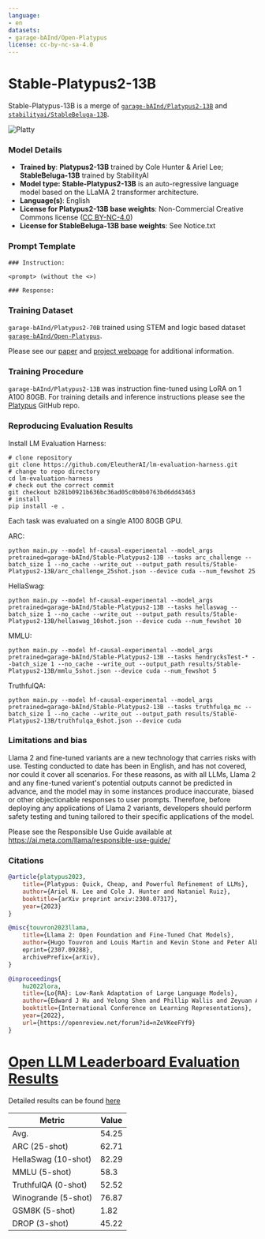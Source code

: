 ```yaml
---
language:
- en
datasets:
- garage-bAInd/Open-Platypus
license: cc-by-nc-sa-4.0
---
```


# Stable-Platypus2-13B

Stable-Platypus-13B is a merge of [`garage-bAInd/Platypus2-13B`](https://huggingface.co/garage-bAInd/Platypus2-13B) and [`stabilityai/StableBeluga-13B`](https://huggingface.co/stabilityai/StableBeluga-13B).

![Platty](./Best_Platty_small.jpeg)

### Model Details

* **Trained by**: **Platypus2-13B** trained by Cole Hunter & Ariel Lee; **StableBeluga-13B** trained by StabilityAI
* **Model type:**  **Stable-Platypus2-13B** is an auto-regressive language model based on the LLaMA 2 transformer architecture.
* **Language(s)**: English
* **License for Platypus2-13B base weights**: Non-Commercial Creative Commons license ([CC BY-NC-4.0](https://creativecommons.org/licenses/by-nc/4.0/))
* **License for StableBeluga-13B base weights**: See Notice.txt

### Prompt Template
```
### Instruction:

<prompt> (without the <>)

### Response:
```

### Training Dataset

`garage-bAInd/Platypus2-70B` trained using STEM and logic based dataset [`garage-bAInd/Open-Platypus`](https://huggingface.co/datasets/garage-bAInd/Open-Platypus).

Please see our [paper](https://arxiv.org/abs/2308.07317) and [project webpage](https://platypus-llm.github.io) for additional information.

### Training Procedure

`garage-bAInd/Platypus2-13B` was instruction fine-tuned using LoRA on 1 A100 80GB. For training details and inference instructions please see the [Platypus](https://github.com/arielnlee/Platypus) GitHub repo.

### Reproducing Evaluation Results

Install LM Evaluation Harness:
```
# clone repository
git clone https://github.com/EleutherAI/lm-evaluation-harness.git
# change to repo directory
cd lm-evaluation-harness
# check out the correct commit
git checkout b281b0921b636bc36ad05c0b0b0763bd6dd43463
# install
pip install -e .
```
Each task was evaluated on a single A100 80GB GPU.

ARC:
```
python main.py --model hf-causal-experimental --model_args pretrained=garage-bAInd/Stable-Platypus2-13B --tasks arc_challenge --batch_size 1 --no_cache --write_out --output_path results/Stable-Platypus2-13B/arc_challenge_25shot.json --device cuda --num_fewshot 25
```

HellaSwag:
```
python main.py --model hf-causal-experimental --model_args pretrained=garage-bAInd/Stable-Platypus2-13B --tasks hellaswag --batch_size 1 --no_cache --write_out --output_path results/Stable-Platypus2-13B/hellaswag_10shot.json --device cuda --num_fewshot 10
```

MMLU:
```
python main.py --model hf-causal-experimental --model_args pretrained=garage-bAInd/Stable-Platypus2-13B --tasks hendrycksTest-* --batch_size 1 --no_cache --write_out --output_path results/Stable-Platypus2-13B/mmlu_5shot.json --device cuda --num_fewshot 5
```

TruthfulQA:
```
python main.py --model hf-causal-experimental --model_args pretrained=garage-bAInd/Stable-Platypus2-13B --tasks truthfulqa_mc --batch_size 1 --no_cache --write_out --output_path results/Stable-Platypus2-13B/truthfulqa_0shot.json --device cuda
```
### Limitations and bias

Llama 2 and fine-tuned variants are a new technology that carries risks with use. Testing conducted to date has been in English, and has not covered, nor could it cover all scenarios. For these reasons, as with all LLMs, Llama 2 and any fine-tuned varient's potential outputs cannot be predicted in advance, and the model may in some instances produce inaccurate, biased or other objectionable responses to user prompts. Therefore, before deploying any applications of Llama 2 variants, developers should perform safety testing and tuning tailored to their specific applications of the model.

Please see the Responsible Use Guide available at https://ai.meta.com/llama/responsible-use-guide/

### Citations
```bibtex
@article{platypus2023,
    title={Platypus: Quick, Cheap, and Powerful Refinement of LLMs}, 
    author={Ariel N. Lee and Cole J. Hunter and Nataniel Ruiz},
    booktitle={arXiv preprint arxiv:2308.07317},
    year={2023}
}
```
```bibtex
@misc{touvron2023llama,
    title={Llama 2: Open Foundation and Fine-Tuned Chat Models}, 
    author={Hugo Touvron and Louis Martin and Kevin Stone and Peter Albert and Amjad Almahairi and Yasmine Babaei and Nikolay Bashlykov       year={2023},
    eprint={2307.09288},
    archivePrefix={arXiv},
}
```
```bibtex
@inproceedings{
    hu2022lora,
    title={Lo{RA}: Low-Rank Adaptation of Large Language Models},
    author={Edward J Hu and Yelong Shen and Phillip Wallis and Zeyuan Allen-Zhu and Yuanzhi Li and Shean Wang and Lu Wang and Weizhu Chen},
    booktitle={International Conference on Learning Representations},
    year={2022},
    url={https://openreview.net/forum?id=nZeVKeeFYf9}
}
```
# [Open LLM Leaderboard Evaluation Results](https://huggingface.co/spaces/HuggingFaceH4/open_llm_leaderboard)
Detailed results can be found [here](https://huggingface.co/datasets/open-llm-leaderboard/details_garage-bAInd__Stable-Platypus2-13B)

| Metric                | Value                     |
|-----------------------|---------------------------|
| Avg.                  | 54.25   |
| ARC (25-shot)         | 62.71          |
| HellaSwag (10-shot)   | 82.29    |
| MMLU (5-shot)         | 58.3         |
| TruthfulQA (0-shot)   | 52.52   |
| Winogrande (5-shot)   | 76.87   |
| GSM8K (5-shot)        | 1.82        |
| DROP (3-shot)         | 45.22         |
